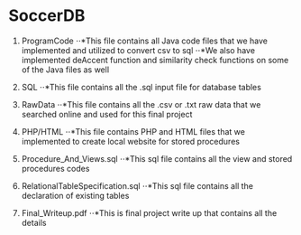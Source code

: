 # SoccerDB

1. ProgramCode
⋅⋅*This file contains all Java code files that we have implemented and utilized to convert csv to sql
⋅⋅*We also have implemented deAccent function and similarity check functions on some of the Java files as well

2. SQL
⋅⋅*This file contains all the .sql input file for database tables

3. RawData
⋅⋅*This file contains all the .csv or .txt raw data that we searched online and used for this final project

4. PHP/HTML
⋅⋅*This file contains PHP and HTML files that we implemented to create local website for stored procedures

5. Procedure_And_Views.sql
⋅⋅*This sql file contains all the view and stored procedures codes

6. RelationalTableSpecification.sql
⋅⋅*This sql file contains all the declaration of existing tables

7. Final_Writeup.pdf
⋅⋅*This is final project write up that contains all the details
